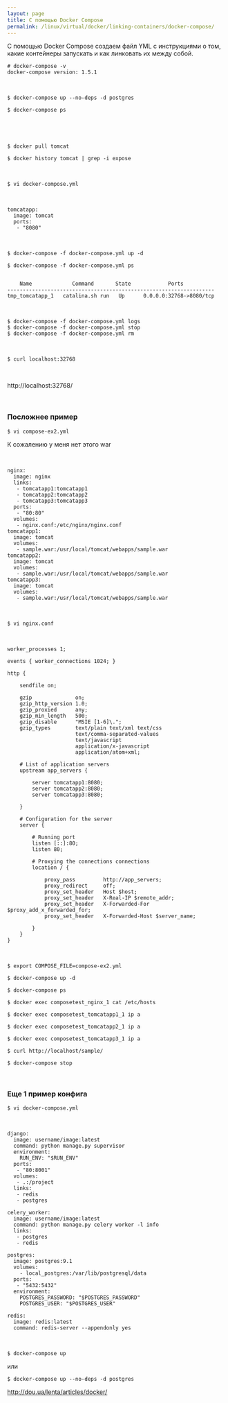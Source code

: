 ```yaml
---
layout: page
title: С помощью Docker Compose
permalink: /linux/virtual/docker/linking-containers/docker-compose/
---
```



С помощью Docker Compose создаем файл YML с инструкциями о том, какие контейнеры запускать и как линковать их между собой.



    # docker-compose -v
    docker-compose version: 1.5.1


<br/>







    $ docker-compose up --no-deps -d postgres

    $ docker-compose ps





    $ docker pull tomcat

    $ docker history tomcat | grep -i expose

<br/>

    $ vi docker-compose.yml

<br/>

    tomcatapp:
      image: tomcat
      ports:
       - "8080"

<br/>


    $ docker-compose -f docker-compose.yml up -d

    $ docker-compose -f docker-compose.yml ps


        Name             Command       State            Ports          
    -------------------------------------------------------------------
    tmp_tomcatapp_1   catalina.sh run   Up      0.0.0.0:32768->8080/tcp

<br/>


    $ docker-compose -f docker-compose.yml logs
    $ docker-compose -f docker-compose.yml stop
    $ docker-compose -f docker-compose.yml rm

<br/>

    $ curl localhost:32768

<br/>

http://localhost:32768/



<br/>

### Посложнее пример


    $ vi compose-ex2.yml


К сожалению у меня нет этого war

<br/>

    nginx:
      image: nginx
      links:
       - tomcatapp1:tomcatapp1
       - tomcatapp2:tomcatapp2
       - tomcatapp3:tomcatapp3
      ports:
       - "80:80"
      volumes:
       - nginx.conf:/etc/nginx/nginx.conf
    tomcatapp1:
      image: tomcat
      volumes:
       - sample.war:/usr/local/tomcat/webapps/sample.war
    tomcatapp2:
      image: tomcat
      volumes:
       - sample.war:/usr/local/tomcat/webapps/sample.war
    tomcatapp3:
      image: tomcat
      volumes:
       - sample.war:/usr/local/tomcat/webapps/sample.war


<br/>

    $ vi nginx.conf

<br/>

    worker_processes 1;

    events { worker_connections 1024; }

    http {

        sendfile on;

        gzip              on;
        gzip_http_version 1.0;
        gzip_proxied      any;
        gzip_min_length   500;
        gzip_disable      "MSIE [1-6]\.";
        gzip_types        text/plain text/xml text/css
                          text/comma-separated-values
                          text/javascript
                          application/x-javascript
                          application/atom+xml;

        # List of application servers
        upstream app_servers {

            server tomcatapp1:8080;
            server tomcatapp2:8080;
            server tomcatapp3:8080;

        }

        # Configuration for the server
        server {

            # Running port
            listen [::]:80;
            listen 80;

            # Proxying the connections connections
            location / {

                proxy_pass         http://app_servers;
                proxy_redirect     off;
                proxy_set_header   Host $host;
                proxy_set_header   X-Real-IP $remote_addr;
                proxy_set_header   X-Forwarded-For $proxy_add_x_forwarded_for;
                proxy_set_header   X-Forwarded-Host $server_name;

            }
        }
    }

<br/>

    $ export COMPOSE_FILE=compose-ex2.yml

    $ docker-compose up -d

    $ docker-compose ps

    $ docker exec composetest_nginx_1 cat /etc/hosts

    $ docker exec composetest_tomcatapp1_1 ip a

    $ docker exec composetest_tomcatapp2_1 ip a

    $ docker exec composetest_tomcatapp3_1 ip a

    $ curl http://localhost/sample/

    $ docker-compose stop


<br/>

### Еще 1 пример конфига


    $ vi docker-compose.yml

<br/>

    django:
      image: username/image:latest
      command: python manage.py supervisor
      environment:
        RUN_ENV: "$RUN_ENV"
      ports:
       - "80:8001"
      volumes:
       - .:/project
      links:
       - redis
       - postgres

    celery_worker:
      image: username/image:latest
      command: python manage.py celery worker -l info
      links:
       - postgres
       - redis

    postgres:
      image: postgres:9.1
      volumes:
        - local_postgres:/var/lib/postgresql/data
      ports:
       - "5432:5432"
      environment:
        POSTGRES_PASSWORD: "$POSTGRES_PASSWORD"
        POSTGRES_USER: "$POSTGRES_USER"  

    redis:
      image: redis:latest
      command: redis-server --appendonly yes


<br/>

    $ docker-compose up

или

    $ docker-compose up --no-deps -d postgres


http://dou.ua/lenta/articles/docker/
